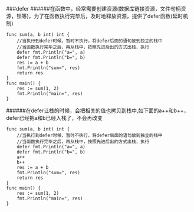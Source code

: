 ###defer
######在函数中，经常需要创建资源(数据库链接资源，文件句柄资源，锁等)，为了在函数执行完毕后，及时地释放资源，提供了defer函数(延时机制)
```
func sum(a, b int) int {
	//当执行到defer时候，暂时不执行，将defer后面的语句放到独立的栈中
	//当函数执行完毕之后，再从栈中，按照先进后出的方式出栈，执行
	defer fmt.Println("a=", a)
	defer fmt.Println("b=", b)
	res := a + b
	fmt.Println("sum=", res)
	return res
}
func main() {
	res := sum(1, 2)
	fmt.Println("main=", res)
}
```
######在defer让栈的时候，会把相关的值也拷贝到栈中,如下面的a++和b++，defer已经把a和b已经入栈了，不会再改变
```
func sum(a, b int) int {
	//当执行到defer时候，暂时不执行，将defer后面的语句放到独立的栈中
	//当函数执行完毕之后，再从栈中，按照先进后出的方式出栈，执行
	defer fmt.Println("a=", a)
	defer fmt.Println("b=", b)
	a++
	b++
	res := a + b
	fmt.Println("sum=", res)
	return res
}
func main() {
	res := sum(1, 2)
	fmt.Println("main=", res)
}
```